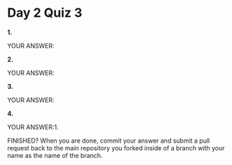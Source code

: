 # Day 2 Quiz 3

**1.**

YOUR ANSWER:

**2.**

YOUR ANSWER:

**3.**

YOUR ANSWER:

**4.**

YOUR ANSWER:1.


FINISHED? When you are done, commit your answer and submit a pull request back to the main repository you forked inside of a branch with your name as the name of the branch.
